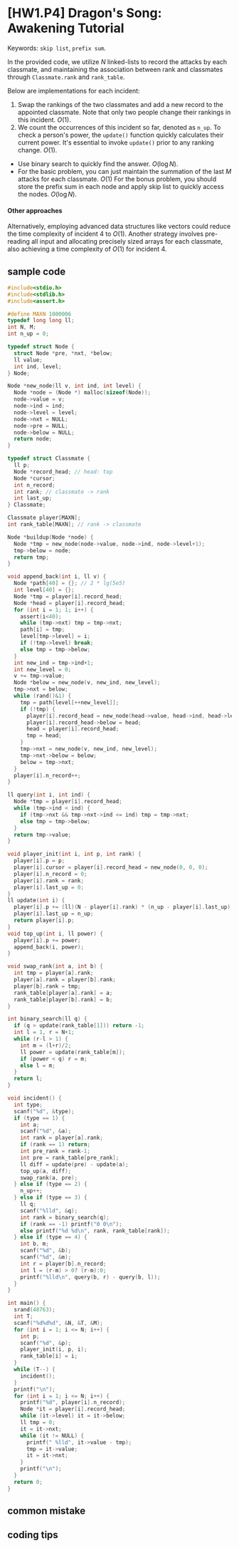 # [HW1.P4] Dragon's Song: Awakening Tutorial
<!-- 文字敘述如何實作 -->
Keywords: `skip list`, `prefix sum`.

In the provided code, we utilize $N$ linked-lists to record the attacks by each classmate, and maintaining the association between rank and classmates through `Classmate.rank` and `rank_table`.

Below are implementations for each incident:
1. Swap the rankings of the two classmates and add a new record to the appointed classmate. Note that only two people change their rankings in this incident. $O(1)$.
2. We count the occurrences of this incident so far, denoted as `n_up`. To check a person's power, the `update()` function quickly calculates their current power. It's essential to invoke `update()` prior to any ranking change. $O(1)$.
* Use binary search to quickly find the answer. $O(\log N)$.
* For the basic problem, you can just maintain the summation of the last $M$ attacks for each classmate. $O(1)$
For the bonus problem, you should store the prefix sum in each node and apply skip list to quickly access the nodes. $O(\log N)$.

#### Other approaches
Alternatively, employing advanced data structures like vectors could reduce the time complexity of incident 4 to $O(1)$.
Another strategy involves pre-reading all input and allocating precisely sized arrays for each classmate, also achieving a time complexity of $O(1)$ for incident 4.

## sample code
<!-- 我到時候會整理出一份 code，註解函數、幾個重要變數在幹嘛 -->
```c
#include<stdio.h>
#include<stdlib.h>
#include<assert.h>

#define MAXN 1000006
typedef long long ll;
int N, M;
int n_up = 0;

typedef struct Node {
  struct Node *pre, *nxt, *below;
  ll value;
  int ind, level;
} Node;

Node *new_node(ll v, int ind, int level) {
  Node *node = (Node *) malloc(sizeof(Node));
  node->value = v;
  node->ind = ind;
  node->level = level;
  node->nxt = NULL;
  node->pre = NULL;
  node->below = NULL;
  return node;
}

typedef struct Classmate {
  ll p;
  Node *record_head; // head: top
  Node *cursor;
  int n_record;
  int rank; // classmate -> rank
  int last_up;
} Classmate;

Classmate player[MAXN];
int rank_table[MAXN]; // rank -> classmate

Node *buildup(Node *node) {
  Node *tmp = new_node(node->value, node->ind, node->level+1);
  tmp->below = node;
  return tmp;
}

void append_back(int i, ll v) {
  Node *path[40] = {}; // 2 * lg(5e5)
  int level[40] = {};
  Node *tmp = player[i].record_head;
  Node *head = player[i].record_head;
  for (int i = 1; 1; i++) {
    assert(i<40);
    while (tmp->nxt) tmp = tmp->nxt;
    path[i] = tmp;
    level[tmp->level] = i;
    if (!tmp->level) break;
    else tmp = tmp->below;
  }
  int new_ind = tmp->ind+1;
  int new_level = 0;
  v += tmp->value;
  Node *below = new_node(v, new_ind, new_level);
  tmp->nxt = below;
  while (rand()&1) {
    tmp = path[level[++new_level]];
    if (!tmp) {
      player[i].record_head = new_node(head->value, head->ind, head->level+1);
      player[i].record_head->below = head;
      head = player[i].record_head;
      tmp = head;
    }
    tmp->nxt = new_node(v, new_ind, new_level);
    tmp->nxt->below = below;
    below = tmp->nxt;
  }
  player[i].n_record++;
}

ll query(int i, int ind) {
  Node *tmp = player[i].record_head;
  while (tmp->ind < ind) {
    if (tmp->nxt && tmp->nxt->ind <= ind) tmp = tmp->nxt;
    else tmp = tmp->below;
  }
  return tmp->value;
}

void player_init(int i, int p, int rank) {
  player[i].p = p;
  player[i].cursor = player[i].record_head = new_node(0, 0, 0);
  player[i].n_record = 0;
  player[i].rank = rank;
  player[i].last_up = 0;
}
ll update(int i) {
  player[i].p += (ll)(N - player[i].rank) * (n_up - player[i].last_up);
  player[i].last_up = n_up;
  return player[i].p;
}
void top_up(int i, ll power) {
  player[i].p += power;
  append_back(i, power);
}

void swap_rank(int a, int b) {
  int tmp = player[a].rank;
  player[a].rank = player[b].rank;
  player[b].rank = tmp;
  rank_table[player[a].rank] = a;
  rank_table[player[b].rank] = b;
}

int binary_search(ll q) {
  if (q > update(rank_table[1])) return -1;
  int l = 1, r = N+1;
  while (r-l > 1) {
    int m = (l+r)/2;
    ll power = update(rank_table[m]);
    if (power < q) r = m;
    else l = m;
  }
  return l;
}

void incident() {
  int type;
  scanf("%d", &type);
  if (type == 1) {
    int a;
    scanf("%d", &a);
    int rank = player[a].rank;
    if (rank == 1) return;
    int pre_rank = rank-1;
    int pre = rank_table[pre_rank];
    ll diff = update(pre) - update(a);
    top_up(a, diff);
    swap_rank(a, pre);
  } else if (type == 2) {
    n_up++;
  } else if (type == 3) {
    ll q;
    scanf("%lld", &q);
    int rank = binary_search(q);
    if (rank == -1) printf("0 0\n");
    else printf("%d %d\n", rank, rank_table[rank]);
  } else if (type == 4) {
    int b, m;
    scanf("%d", &b);
    scanf("%d", &m);
    int r = player[b].n_record;
    int l = (r-m) > 0? (r-m):0;
    printf("%lld\n", query(b, r) - query(b, l));
  }
}

int main() {
  srand(48763);
  int T;
  scanf("%d%d%d", &N, &T, &M);
  for (int i = 1; i <= N; i++) {
    int p;
    scanf("%d", &p);
    player_init(i, p, i);
    rank_table[i] = i;
  }
  while (T--) {
    incident();
  }
  printf("\n");
  for (int i = 1; i <= N; i++) {
    printf("%d", player[i].n_record);
    Node *it = player[i].record_head;
    while (it->level) it = it->below;
    ll tmp = 0;
    it = it->nxt;
    while (it != NULL) {
      printf(" %lld", it->value - tmp);
      tmp = it->value;
      it = it->nxt;
    }
    printf("\n");
  }
  return 0;
}
```

<!-- 如果可以的話加上： -->
## common mistake
<!-- 寫幾個常見錯誤 -->
## coding tips
<!-- 一些簡化程式複雜程度的技巧 -->